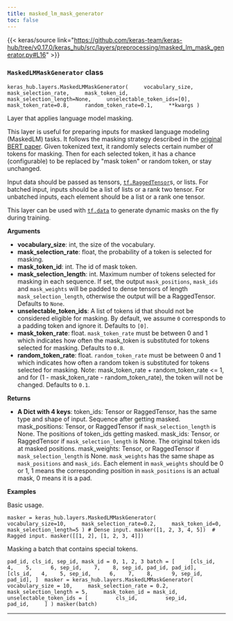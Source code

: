 ```yaml
---
title: masked_lm_mask_generator
toc: false
---
```


{{< keras/source link="https://github.com/keras-team/keras-hub/tree/v0.17.0/keras_hub/src/layers/preprocessing/masked_lm_mask_generator.py#L16" >}}

### `MaskedLMMaskGenerator` class

`keras_hub.layers.MaskedLMMaskGenerator(     vocabulary_size,     mask_selection_rate,     mask_token_id,     mask_selection_length=None,     unselectable_token_ids=[0],     mask_token_rate=0.8,     random_token_rate=0.1,     **kwargs )`

Layer that applies language model masking.

This layer is useful for preparing inputs for masked language modeling (MaskedLM) tasks. It follows the masking strategy described in the [original BERT paper](https://arxiv.org/abs/1810.04805). Given tokenized text, it randomly selects certain number of tokens for masking. Then for each selected token, it has a chance (configurable) to be replaced by "mask token" or random token, or stay unchanged.

Input data should be passed as tensors, [`tf.RaggedTensor`](https://www.tensorflow.org/api_docs/python/tf/RaggedTensor)s, or lists. For batched input, inputs should be a list of lists or a rank two tensor. For unbatched inputs, each element should be a list or a rank one tensor.

This layer can be used with [`tf.data`](https://www.tensorflow.org/api_docs/python/tf/data) to generate dynamic masks on the fly during training.

**Arguments**

- **vocabulary_size**: int, the size of the vocabulary.
- **mask_selection_rate**: float, the probability of a token is selected for masking.
- **mask_token_id**: int. The id of mask token.
- **mask_selection_length**: int. Maximum number of tokens selected for masking in each sequence. If set, the output `mask_positions`, `mask_ids` and `mask_weights` will be padded to dense tensors of length `mask_selection_length`, otherwise the output will be a RaggedTensor. Defaults to `None`.
- **unselectable_token_ids**: A list of tokens id that should not be considered eligible for masking. By default, we assume `0` corresponds to a padding token and ignore it. Defaults to `[0]`.
- **mask_token_rate**: float. `mask_token_rate` must be between 0 and 1 which indicates how often the mask_token is substituted for tokens selected for masking. Defaults to `0.8`.
- **random_token_rate**: float. `random_token_rate` must be between 0 and 1 which indicates how often a random token is substituted for tokens selected for masking. Note: mask_token_rate + random_token_rate <= 1, and for (1 - mask_token_rate - random_token_rate), the token will not be changed. Defaults to `0.1`.

**Returns**

- **A Dict with 4 keys**: token_ids: Tensor or RaggedTensor, has the same type and shape of input. Sequence after getting masked. mask_positions: Tensor, or RaggedTensor if `mask_selection_length` is None. The positions of token_ids getting masked. mask_ids: Tensor, or RaggedTensor if `mask_selection_length` is None. The original token ids at masked positions. mask_weights: Tensor, or RaggedTensor if `mask_selection_length` is None. `mask_weights` has the same shape as `mask_positions` and `mask_ids`. Each element in `mask_weights` should be 0 or 1, 1 means the corresponding position in `mask_positions` is an actual mask, 0 means it is a pad.

**Examples**

Basic usage.

`masker = keras_hub.layers.MaskedLMMaskGenerator(     vocabulary_size=10,     mask_selection_rate=0.2,     mask_token_id=0,     mask_selection_length=5 ) # Dense input. masker([1, 2, 3, 4, 5])  # Ragged input. masker([[1, 2], [1, 2, 3, 4]])`

Masking a batch that contains special tokens.

`pad_id, cls_id, sep_id, mask_id = 0, 1, 2, 3 batch = [     [cls_id,   4,    5,      6, sep_id,    7,    8, sep_id, pad_id, pad_id],     [cls_id,   4,    5, sep_id,      6,    7,    8,      9, sep_id, pad_id], ]  masker = keras_hub.layers.MaskedLMMaskGenerator(     vocabulary_size = 10,     mask_selection_rate = 0.2,     mask_selection_length = 5,     mask_token_id = mask_id,     unselectable_token_ids = [         cls_id,         sep_id,         pad_id,     ] ) masker(batch)`

---
